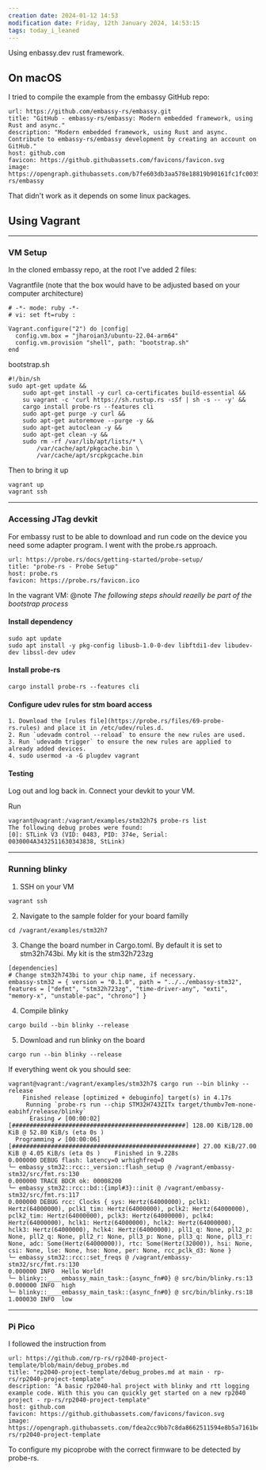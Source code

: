 ```yaml
---
creation date: 2024-01-12 14:53
modification date: Friday, 12th January 2024, 14:53:15
tags: today_i_leaned
---
```

Using enbassy.dev rust framework.

## On macOS

I tried to compile the example from the embassy GitHub repo:

```cardlink
url: https://github.com/embassy-rs/embassy.git
title: "GitHub - embassy-rs/embassy: Modern embedded framework, using Rust and async."
description: "Modern embedded framework, using Rust and async. Contribute to embassy-rs/embassy development by creating an account on GitHub."
host: github.com
favicon: https://github.githubassets.com/favicons/favicon.svg
image: https://opengraph.githubassets.com/b7fe603db3aa578e18819b90161fc1fc0035854ed2180ac82c926bb06e2a2bbc/embassy-rs/embassy
```

That didn't work as it depends on some linux packages.

## Using Vagrant

---
### VM Setup

In the cloned embassy repo, at the root I've added 2 files:

Vagrantfile (note that the box would have to be adjusted based on your computer architecture)
```
# -*- mode: ruby -*-
# vi: set ft=ruby :

Vagrant.configure("2") do |config|
  config.vm.box = "jharoian3/ubuntu-22.04-arm64"
  config.vm.provision "shell", path: "bootstrap.sh"
end
```

bootstrap.sh
```
#!/bin/sh
sudo apt-get update &&
    sudo apt-get install -y curl ca-certificates build-essential &&
    su vagrant -c 'curl https://sh.rustup.rs -sSf | sh -s -- -y' &&
    cargo install probe-rs --features cli
    sudo apt-get purge -y curl &&
    sudo apt-get autoremove --purge -y &&
    sudo apt-get autoclean -y &&
    sudo apt-get clean -y &&
    sudo rm -rf /var/lib/apt/lists/* \
        /var/cache/apt/pkgcache.bin \
        /var/cache/apt/srcpkgcache.bin
```
Then to bring it up
```
vagrant up
vagrant ssh
```

---
### Accessing JTag devkit

For embassy rust to be able to download and run code on the device you need some adapter program.  I went with the probe.rs approach.  

```cardlink
url: https://probe.rs/docs/getting-started/probe-setup/
title: "probe-rs - Probe Setup"
host: probe.rs
favicon: https://probe.rs/favicon.ico
```

In the vagrant VM:
@note *The following steps should reaelly be part of the bootstrap process*

#### Install dependency
```
sudo apt update
sudo apt install -y pkg-config libusb-1.0-0-dev libftdi1-dev libudev-dev libssl-dev udev
```

#### Install probe-rs
```
cargo install probe-rs --features cli
```

#### Configure udev rules for stm board access
```
1. Download the [rules file](https://probe.rs/files/69-probe-rs.rules) and place it in /etc/udev/rules.d.
2. Run `udevadm control --reload` to ensure the new rules are used.
3. Run `udevadm trigger` to ensure the new rules are applied to already added devices.
4. sudo usermod -a -G plugdev vagrant
```

#### Testing
Log out and log back in.
Connect your devkit to your VM.

Run
```
vagrant@vagrant:/vagrant/examples/stm32h7$ probe-rs list
The following debug probes were found:
[0]: STLink V3 (VID: 0483, PID: 374e, Serial: 0030004A3432511630343838, StLink)
```
---
### Running blinky

1.  SSH on your VM
```
vagrant ssh
```
2. Navigate to the sample folder for your board familly
```
cd /vagrant/examples/stm32h7
```
3. Change the board number in Cargo.toml.  By default it is set to stm32h743bi.  My kit is the stm32h723zg
```
[dependencies]
# Change stm32h743bi to your chip name, if necessary.
embassy-stm32 = { version = "0.1.0", path = "../../embassy-stm32", features = ["defmt", "stm32h723zg", "time-driver-any", "exti", "memory-x", "unstable-pac", "chrono"] }
```
4. Compile blinky
```
cargo build --bin blinky --release
```
5. Download and run blinky on the board
```
cargo run --bin blinky --release
```

If everything went ok you should see:
```
vagrant@vagrant:/vagrant/examples/stm32h7$ cargo run --bin blinky --release
    Finished release [optimized + debuginfo] target(s) in 4.17s
     Running `probe-rs run --chip STM32H743ZITx target/thumbv7em-none-eabihf/release/blinky`
      Erasing ✔ [00:00:02] [#################################################] 128.00 KiB/128.00 KiB @ 52.80 KiB/s (eta 0s )
  Programming ✔ [00:00:06] [####################################################] 27.00 KiB/27.00 KiB @ 4.05 KiB/s (eta 0s )    Finished in 9.228s
0.000000 DEBUG flash: latency=0 wrhighfreq=0
└─ embassy_stm32::rcc::_version::flash_setup @ /vagrant/embassy-stm32/src/fmt.rs:130
0.000000 TRACE BDCR ok: 00008200
└─ embassy_stm32::rcc::bd::{impl#3}::init @ /vagrant/embassy-stm32/src/fmt.rs:117
0.000000 DEBUG rcc: Clocks { sys: Hertz(64000000), pclk1: Hertz(64000000), pclk1_tim: Hertz(64000000), pclk2: Hertz(64000000), pclk2_tim: Hertz(64000000), pclk3: Hertz(64000000), pclk4: Hertz(64000000), hclk1: Hertz(64000000), hclk2: Hertz(64000000), hclk3: Hertz(64000000), hclk4: Hertz(64000000), pll1_q: None, pll2_p: None, pll2_q: None, pll2_r: None, pll3_p: None, pll3_q: None, pll3_r: None, adc: Some(Hertz(64000000)), rtc: Some(Hertz(32000)), hsi: None, csi: None, lse: None, hse: None, per: None, rcc_pclk_d3: None }
└─ embassy_stm32::rcc::set_freqs @ /vagrant/embassy-stm32/src/fmt.rs:130
0.000000 INFO  Hello World!
└─ blinky::____embassy_main_task::{async_fn#0} @ src/bin/blinky.rs:13
0.000000 INFO  high
└─ blinky::____embassy_main_task::{async_fn#0} @ src/bin/blinky.rs:18
1.000030 INFO  low
```

---
### Pi Pico

I followed the instruction from 
```cardlink
url: https://github.com/rp-rs/rp2040-project-template/blob/main/debug_probes.md
title: "rp2040-project-template/debug_probes.md at main · rp-rs/rp2040-project-template"
description: "A basic rp2040-hal project with blinky and rtt logging example code. With this you can quickly get started on a new rp2040 project - rp-rs/rp2040-project-template"
host: github.com
favicon: https://github.githubassets.com/favicons/favicon.svg
image: https://opengraph.githubassets.com/fdea2cc9bb7c8da8662511594e8b5a7161bed3b7d03a38f88ab84aa34a55f6b9/rp-rs/rp2040-project-template
```

To configure my picoprobe with the correct firmware to be detected by probe-rs.